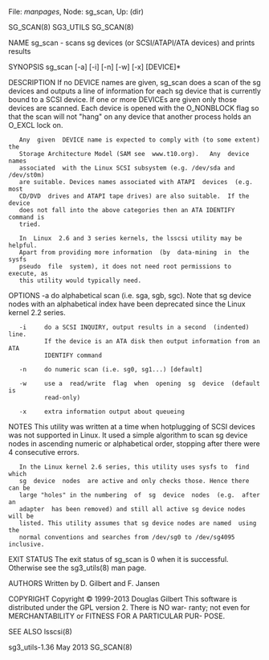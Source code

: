 File: *manpages*,  Node: sg_scan,  Up: (dir)

SG_SCAN(8)                         SG3_UTILS                        SG_SCAN(8)



NAME
       sg_scan  -  scans  sg  devices  (or  SCSI/ATAPI/ATA devices) and prints
       results

SYNOPSIS
       sg_scan [-a] [-i] [-n] [-w] [-x] [DEVICE]*

DESCRIPTION
       If no DEVICE names are given, sg_scan does a scan of the sg devices and
       outputs  a  line  of  information  for each sg device that is currently
       bound to a SCSI device. If one or more DEVICEs  are  given  only  those
       devices are scanned.  Each device is opened with the O_NONBLOCK flag so
       that the scan will not "hang" on any device that another process  holds
       an O_EXCL lock on.

       Any  given  DEVICE name is expected to comply with (to some extent) the
       Storage Architecture Model (SAM see  www.t10.org).   Any  device  names
       associated  with the Linux SCSI subsystem (e.g. /dev/sda and /dev/st0m)
       are suitable. Devices names associated with ATAPI  devices  (e.g.  most
       CD/DVD  drives and ATAPI tape drives) are also suitable.  If the device
       does not fall into the above categories then an ATA IDENTIFY command is
       tried.

       In  Linux  2.6 and 3 series kernels, the lsscsi utility may be helpful.
       Apart from providing more information  (by  data-mining  in  the  sysfs
       pseudo  file  system), it does not need root permissions to execute, as
       this utility would typically need.

OPTIONS
       -a     do alphabetical scan (i.e. sga, sgb, sgc). Note that  sg  device
              nodes  with an alphabetical index have been deprecated since the
              Linux kernel 2.2 series.

       -i     do a SCSI INQUIRY, output results in a second  (indented)  line.
              If the device is an ATA disk then output information from an ATA
              IDENTIFY command

       -n     do numeric scan (i.e. sg0, sg1...) [default]

       -w     use a  read/write  flag  when  opening  sg  device  (default  is
              read-only)

       -x     extra information output about queueing

NOTES
       This utility was written at a time when hotplugging of SCSI devices was
       not supported in Linux. It used a simple algorithm to  scan  sg  device
       nodes  in ascending numeric or alphabetical order, stopping after there
       were 4 consecutive errors.

       In the Linux kernel 2.6 series, this utility uses sysfs to  find  which
       sg  device  nodes  are active and only checks those. Hence there can be
       large "holes" in the numbering  of  sg  device  nodes  (e.g.  after  an
       adapter  has been removed) and still all active sg device nodes will be
       listed. This utility assumes that sg device nodes are named  using  the
       normal conventions and searches from /dev/sg0 to /dev/sg4095 inclusive.

EXIT STATUS
       The  exit  status  of sg_scan is 0 when it is successful. Otherwise see
       the sg3_utils(8) man page.

AUTHORS
       Written by D. Gilbert and F. Jansen

COPYRIGHT
       Copyright © 1999-2013 Douglas Gilbert
       This software is distributed under the GPL version 2. There is NO  war-
       ranty;  not  even  for MERCHANTABILITY or FITNESS FOR A PARTICULAR PUR-
       POSE.

SEE ALSO
       lsscsi(8)



sg3_utils-1.36                     May 2013                         SG_SCAN(8)
